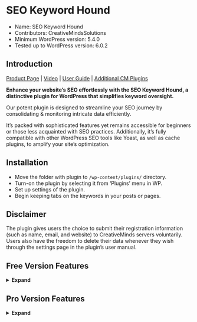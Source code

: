 # SEO Keyword Hound

* Name: SEO Keyword Hound
* Contributors: CreativeMindsSolutions
* Minimum WordPress version: 5.4.0
* Tested up to WordPress version: 6.0.2

## Introduction

[Product Page](https://www.cminds.com/wordpress-plugins-library/seo-keyword-hound-wordpress/) | [Video](https://vimeo.com/261371057)  | [User Guide](https://creativeminds.helpscoutdocs.com/category/2036-seo-keyword-hound) | [Additional CM Plugins](https://www.cminds.com/wordpress-plugins-library)

**Enhance your website’s SEO effortlessly with the SEO Keyword Hound, a distinctive plugin for WordPress that simplifies keyword oversight.**

Our potent plugin is designed to streamline your SEO journey by consolidating & monitoring intricate data efficiently.

It’s packed with sophisticated features yet remains accessible for beginners or those less acquainted with SEO practices. Additionally, it’s fully compatible with other WordPress SEO tools like Yoast, as well as cache plugins, to amplify your site’s optimization.

## Installation

* Move the folder with plugin to `/wp-content/plugins/` directory.
* Turn-on the plugin by selecting it from ‘Plugins’ menu in WP.
* Set up settings of the plugin.
* Begin keeping tabs on the keywords in your posts or pages.

## Disclaimer

The plugin gives users the choice to submit their registration information (such as name, email, and website) to CreativeMinds servers voluntarily. Users also have the freedom to delete their data whenever they wish through the settings page in the plugin’s user manual.

## Free Version Features

<details><summary> <b>Expand</b> </summary>

* **Multiple Keyword Management**: Keep track of various SEO keywords and organize them into categories.
* **Customizable Keyword Analysis**: Decide whether the plugin should search for keywords within H1, H2, or H3 tags, or analyze the initial segment of the text.
* **Streamlined Keyword Import/Export**: Effortlessly handle your keyword lists with CSV file import and export capabilities.
* **Keyword Sticky Notes**: Utilize sticky notes for convenient content editing with your selected keywords.

</details>

## Pro Version Features

<details><summary> <b>Expand</b> </summary>

* **Competitor Management**: Organize a comprehensive list of your competitors, with options to import, export, and highlight key players.
* **Keyword Comparison**: Evaluate how your keywords stack up against those used by your competitors in terms of frequency, density, and placement.
* **Competitor Discovery**: Identify competitors using Google search API and your chosen search queries.
* **Change Logging**: Maintain a detailed record of keyword additions and content edits, noting the effectiveness and the editor.
* **SEO Performance Tracking**: Monitor key performance indicators like conversions, impressions, and bounce rates over time.
* **SEO Event Logging**: Automatically and manually log SEO-related events to discern trends and measure progress.
* **Alert System**: Implement smart notifications to prompt page owners to review and optimize their page statistics regularly.
* **Unified SEO Dashboard**: Control all your SEO activities from a single dashboard, prioritizing the most critical pages.
* **Graphical Analysis**: Use graphs to visualize statistics, gaining insights into trends and their driving factors.
* **Seamless Integrations**: Connect with Google Analytics and Moz to swiftly gather and compare vital metrics with your keyword and competitor data.

</details>
